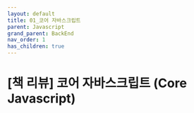 ```yaml
---
layout: default
title: 01_코어 자바스크립트
parent: Javascript
grand_parent: BackEnd
nav_order: 1
has_children: true
---
```


# [책 리뷰] 코어 자바스크립트 (Core Javascript)
